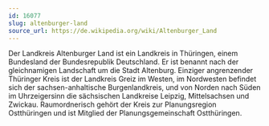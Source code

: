 ```yaml
---
id: 16077
slug: altenburger-land
source_url: https://de.wikipedia.org/wiki/Altenburger_Land
---
```


Der Landkreis Altenburger Land ist ein Landkreis in Thüringen, einem Bundesland der Bundesrepublik Deutschland. Er ist benannt nach der gleichnamigen Landschaft um die Stadt Altenburg. Einziger angrenzender Thüringer Kreis ist der Landkreis Greiz im Westen, im Nordwesten befindet sich der sachsen-anhaltische Burgenlandkreis, und von Norden nach Süden im Uhrzeigersinn die sächsischen Landkreise Leipzig, Mittelsachsen und Zwickau. Raumordnerisch gehört der Kreis zur Planungsregion Ostthüringen und ist Mitglied der Planungsgemeinschaft Ostthüringen.
